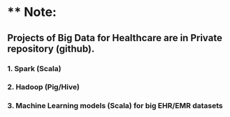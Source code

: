 # ** Note: 
## Projects of Big Data for Healthcare are in Private repository (github).

### 1. Spark (Scala)
### 2. Hadoop (Pig/Hive)
### 3. Machine Learning models (Scala) for big EHR/EMR datasets
<br>
<br>
<br>
<br>
<br>

